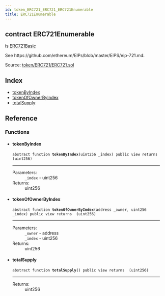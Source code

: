 ```yaml
---
id: token_ERC721_ERC721_ERC721Enumerable
title: ERC721Enumerable
---
```


<div class="contract-doc"><div class="contract"><h2 class="contract-header"><span class="contract-kind">contract</span> ERC721Enumerable</h2><p class="base-contracts"><span>is</span> <a href="token_ERC721_ERC721Basic.html">ERC721Basic</a></p><p class="description">See https://github.com/ethereum/EIPs/blob/master/EIPS/eip-721.md.</p><div class="source">Source: <a href="https://github.com/OpenZeppelin/zeppelin-solidity/blob/v1.10.0/contracts/token/ERC721/ERC721.sol" target="_blank">token/ERC721/ERC721.sol</a></div></div><div class="index"><h2>Index</h2><ul><li><a href="token_ERC721_ERC721_ERC721Enumerable.html#tokenByIndex">tokenByIndex</a></li><li><a href="token_ERC721_ERC721_ERC721Enumerable.html#tokenOfOwnerByIndex">tokenOfOwnerByIndex</a></li><li><a href="token_ERC721_ERC721_ERC721Enumerable.html#totalSupply">totalSupply</a></li></ul></div><div class="reference"><h2>Reference</h2><div class="functions"><h3>Functions</h3><ul><li><div class="item function"><span id="tokenByIndex" class="anchor-marker"></span><h4 class="name">tokenByIndex</h4><div class="body"><code class="signature"><span>abstract </span>function <strong>tokenByIndex</strong><span>(uint256 _index) </span><span>public </span><span>view </span><span>returns  (uint256) </span></code><hr/><dl><dt><span class="label-parameters">Parameters:</span></dt><dd><div><code>_index</code> - uint256</div></dd><dt><span class="label-return">Returns:</span></dt><dd>uint256</dd></dl></div></div></li><li><div class="item function"><span id="tokenOfOwnerByIndex" class="anchor-marker"></span><h4 class="name">tokenOfOwnerByIndex</h4><div class="body"><code class="signature"><span>abstract </span>function <strong>tokenOfOwnerByIndex</strong><span>(address _owner, uint256 _index) </span><span>public </span><span>view </span><span>returns  (uint256) </span></code><hr/><dl><dt><span class="label-parameters">Parameters:</span></dt><dd><div><code>_owner</code> - address</div><div><code>_index</code> - uint256</div></dd><dt><span class="label-return">Returns:</span></dt><dd>uint256</dd></dl></div></div></li><li><div class="item function"><span id="totalSupply" class="anchor-marker"></span><h4 class="name">totalSupply</h4><div class="body"><code class="signature"><span>abstract </span>function <strong>totalSupply</strong><span>() </span><span>public </span><span>view </span><span>returns  (uint256) </span></code><hr/><dl><dt><span class="label-return">Returns:</span></dt><dd>uint256</dd></dl></div></div></li></ul></div></div></div>
